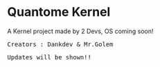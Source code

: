 # Quantome Kernel 
A Kernel project made by 2 Devs, OS coming soon! 
<pre>
Creators : Dankdev & Mr.Golem
</pre>


<pre>
Updates will be shown!!
</pre>
